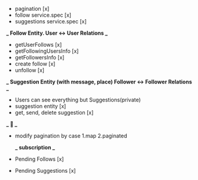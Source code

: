 - pagination [x]
- follow service.spec [x]
- suggestions service.spec [x]

**_ Follow Entity. User <-> User Relations _**

- getUserFollows [x]
- getFollowingUsersInfo [x]
- getFollowersInfo [x]
- create follow [x]
- unfollow [x]

**_ Suggestion Entity (with message, place) Follower <-> Follower Relations _**

- Users can see everything but Suggestions(private)
- suggestion entity [x]
- get, send, delete suggestion [x]

**_ 🤔 _**

- modify pagination by case 1.map 2.paginated

  **_ subscription _**

- Pending Follows [x]
- Pending Suggestions [x]
